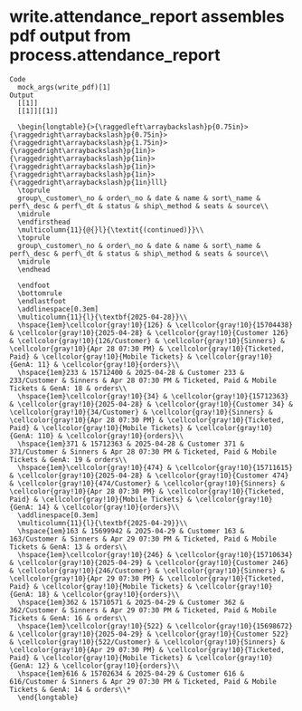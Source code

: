 # write.attendance_report assembles pdf output from process.attendance_report

    Code
      mock_args(write_pdf)[1]
    Output
      [[1]]
      [[1]][[1]]
      
      \begin{longtable}{>{\raggedleft\arraybackslash}p{0.75in}>{\raggedright\arraybackslash}p{0.75in}>{\raggedright\arraybackslash}p{1.75in}>{\raggedright\arraybackslash}p{1in}>{\raggedright\arraybackslash}p{1in}>{\raggedright\arraybackslash}p{1in}>{\raggedright\arraybackslash}p{1in}>{\raggedright\arraybackslash}p{1in}lll}
      \toprule
      group\_customer\_no & order\_no & date & name & sort\_name & perf\_desc & perf\_dt & status & ship\_method & seats & source\\
      \midrule
      \endfirsthead
      \multicolumn{11}{@{}l}{\textit{(continued)}}\\
      \toprule
      group\_customer\_no & order\_no & date & name & sort\_name & perf\_desc & perf\_dt & status & ship\_method & seats & source\\
      \midrule
      \endhead
      
      \endfoot
      \bottomrule
      \endlastfoot
      \addlinespace[0.3em]
      \multicolumn{11}{l}{\textbf{2025-04-28}}\\
      \hspace{1em}\cellcolor{gray!10}{126} & \cellcolor{gray!10}{15704438} & \cellcolor{gray!10}{2025-04-28} & \cellcolor{gray!10}{Customer 126} & \cellcolor{gray!10}{126/Customer} & \cellcolor{gray!10}{Sinners} & \cellcolor{gray!10}{Apr 28 07:30 PM} & \cellcolor{gray!10}{Ticketed, Paid} & \cellcolor{gray!10}{Mobile Tickets} & \cellcolor{gray!10}{GenA: 11} & \cellcolor{gray!10}{orders}\\
      \hspace{1em}233 & 15712400 & 2025-04-28 & Customer 233 & 233/Customer & Sinners & Apr 28 07:30 PM & Ticketed, Paid & Mobile Tickets & GenA: 18 & orders\\
      \hspace{1em}\cellcolor{gray!10}{34} & \cellcolor{gray!10}{15712363} & \cellcolor{gray!10}{2025-04-28} & \cellcolor{gray!10}{Customer 34} & \cellcolor{gray!10}{34/Customer} & \cellcolor{gray!10}{Sinners} & \cellcolor{gray!10}{Apr 28 07:30 PM} & \cellcolor{gray!10}{Ticketed, Paid} & \cellcolor{gray!10}{Mobile Tickets} & \cellcolor{gray!10}{GenA: 110} & \cellcolor{gray!10}{orders}\\
      \hspace{1em}371 & 15712363 & 2025-04-28 & Customer 371 & 371/Customer & Sinners & Apr 28 07:30 PM & Ticketed, Paid & Mobile Tickets & GenA: 19 & orders\\
      \hspace{1em}\cellcolor{gray!10}{474} & \cellcolor{gray!10}{15711615} & \cellcolor{gray!10}{2025-04-28} & \cellcolor{gray!10}{Customer 474} & \cellcolor{gray!10}{474/Customer} & \cellcolor{gray!10}{Sinners} & \cellcolor{gray!10}{Apr 28 07:30 PM} & \cellcolor{gray!10}{Ticketed, Paid} & \cellcolor{gray!10}{Mobile Tickets} & \cellcolor{gray!10}{GenA: 14} & \cellcolor{gray!10}{orders}\\
      \addlinespace[0.3em]
      \multicolumn{11}{l}{\textbf{2025-04-29}}\\
      \hspace{1em}163 & 15699942 & 2025-04-29 & Customer 163 & 163/Customer & Sinners & Apr 29 07:30 PM & Ticketed, Paid & Mobile Tickets & GenA: 13 & orders\\
      \hspace{1em}\cellcolor{gray!10}{246} & \cellcolor{gray!10}{15710634} & \cellcolor{gray!10}{2025-04-29} & \cellcolor{gray!10}{Customer 246} & \cellcolor{gray!10}{246/Customer} & \cellcolor{gray!10}{Sinners} & \cellcolor{gray!10}{Apr 29 07:30 PM} & \cellcolor{gray!10}{Ticketed, Paid} & \cellcolor{gray!10}{Mobile Tickets} & \cellcolor{gray!10}{GenA: 18} & \cellcolor{gray!10}{orders}\\
      \hspace{1em}362 & 15710571 & 2025-04-29 & Customer 362 & 362/Customer & Sinners & Apr 29 07:30 PM & Ticketed, Paid & Mobile Tickets & GenA: 16 & orders\\
      \hspace{1em}\cellcolor{gray!10}{522} & \cellcolor{gray!10}{15698672} & \cellcolor{gray!10}{2025-04-29} & \cellcolor{gray!10}{Customer 522} & \cellcolor{gray!10}{522/Customer} & \cellcolor{gray!10}{Sinners} & \cellcolor{gray!10}{Apr 29 07:30 PM} & \cellcolor{gray!10}{Ticketed, Paid} & \cellcolor{gray!10}{Mobile Tickets} & \cellcolor{gray!10}{GenA: 12} & \cellcolor{gray!10}{orders}\\
      \hspace{1em}616 & 15702634 & 2025-04-29 & Customer 616 & 616/Customer & Sinners & Apr 29 07:30 PM & Ticketed, Paid & Mobile Tickets & GenA: 14 & orders\\*
      \end{longtable}
      
      

